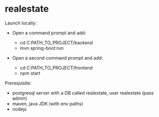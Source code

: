 # realestate
Launch locally:
- Open a command prompt and add: 
    - cd C:PATH_TO_PROJECT/backend 
    - mvn spring-boot:run

- Open a second command prompt and add: 
    - cd C:PATH_TO_PROJECT/frontend
    - npm start

Prerequisite:
- postgresql server with a DB called realestate, user realestate (pass admin)
- maven, java JDK (with env paths)
- nodejs
